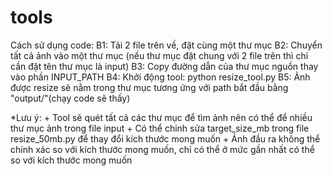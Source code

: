 # tools
Cách sử dụng code:
B1: Tải 2 file trên về, đặt cùng một thư mục
B2: Chuyển tất cả ảnh vào một thư mục (nếu thư mục đặt chung với 2 file trên thì chỉ cần đặt tên thư mục là input)
B3: Copy đường dẫn của thư mục nguồn thay vào phần INPUT_PATH
B4: Khởi động tool: python resize_tool.py 
B5: Ảnh được resize sẽ nằm trong thư mục tương ứng với path bắt đầu bằng "output/"(chạy code sẽ thấy)

*Lưu ý: + Tool sẽ quét tất cả các thư mục để tìm ảnh nên có thể để nhiều thư mục ảnh trong file input 
        + Có thể chỉnh sửa target_size_mb trong file resize_50mb.py để thay đổi kích thước mong muốn
        + Ảnh đầu ra không thể chính xác so với kích thước mong muốn, chỉ có thể ở mức gần nhất có thể so với kích thước mong muốn 
